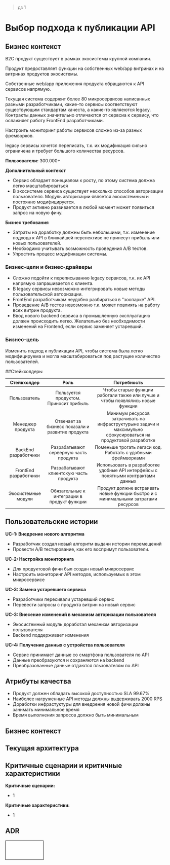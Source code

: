 >дз 1
# Выбор подхода к публикации API
## Бизнес контекст
B2C продукт существует в рамках экосистемы крупной компании.

Продукт предоставляет функции на собственных web/app витринах и на витринах продуктов экосистемы.

Собственные web/app приложения продукта обращаются к API сервисов напрямую.

Текущая система содержит более 80 микросервисов написанных разными разработчиками, какие-то сервисы соответствуют существующим стандартам качеста, а какие-то являеются legaсy. Контракты данных значительно отличаются от сервсиа к сервису, что ослажняет работу FrontEnd разработчиками.

Настроить мониторинг работы сервисов сложно из-за разных фремворков. 

legaсy сервисы хочется переписать, т.к. их модификация сильно ограничена и требует большого количества ресурсов.

**Пользователи:** 300.000+

**Дополнительный контекст**
* Сервис обладает понециалом к росту, по этому система должна легко масштабироваться
* В экосистеме сервиса существует несколько способов авторизации пользователя. Модуль авторизации является экосистемным и постоянно модифицируется. 
* Продукт активно развивается в любой момент может появиться запрос на новую фичу.

**Бизнес требования**
* Затраты на доработку должны быть небольшими, т.к. изменение подхода к API в ближайшей перспективе не принесут прибыль или новых пользователей.
* Необходимо учитывать возможность проведения A/B тестов.
* Упростить процесс модификации системы.

### Бизнес-цели и бизнес-драйверы

* Сложно подойти к переписыванию legacy сервисов, т.к. их API напрямую запрашивается с клиента. 
* В legacy сервисы невозможно интегрировать новые методы пользовательской авторизации.
* FrontEnd разработчикам неудобно разбираться в "зоопарке" API.
* Проведение A/B тестов невозможно т.к. может повлиять на работу всех витрин продукта.
* Ввод нового backend сервиса в промышленную эксплуатацию должен происходить легко. Желательно без необходимости изменений на Frontend, если сервис заменяет устаревший. 

### Бизнес-цель
Изменить подход к публикации API, чтобы система была легко модифицируема и могла масштабироваться под растущее количество пользователей.

##Стейкхолдеры

Стейкхолдер | Роль | Потребность
:---: | :---: | :---:
Пользователь|Пользуется продуктом. Приносит прибыль| Чтобы старые функции работали также или лучше и чтобы появлялись новые функции
Менеджер продукта| Отвечает за бизнесс показали и развитие продукта|Минимум ресурсов затрачивать на инфраструктурыне задачи и максимульно сфокусироваться на продуктовой разработке
BackEnd разработчики| Разрабатывают серверную часть продукта| Поменьше трогать легаси код. Работать с удобными фреймворками
FrontEnd разработчики| Разрабатывают клиентскую часть продукта|Использовать в разрабоотке удобные API интерфейсы с понятными контрактами данных
Экосистемные модули| Обязательные к интеграции в продукт функции| Продукт должне встраивать новые функции быстро и с минимальными затратами ресурсов

## Пользовательские истории
**UC-1: Внедрение нового алгоритма**
* Разработчик создал новый алгоритм выдачи истории перемещений
* Провести A/B тестирование, как его воспримут пользователи.

**UC-2: Настройка мониторинга**
* Для продуктовой фичи был создан новый микросервис
* Настроить мониторинг API методов, используемых в этом микросервисе

**UC-3: Замена устаревшего сервиса**
* Разработчики пересивали устаревший сервис
* Перевести запросы с продукта витрин на новый сервис

**UC-3: Внесение изменений в механизм авторизации пользователя**
* Экосистемный модуль доработал механизм авторизации пользвоателя
* Backend поддерживает изменения

**UC-4: Получение данных с устройства пользователя**
* Сервис принимает данные со смартфона пользователя по API
* Данные преобразуются и сохраняются на backend 
* Преобразованные данные отдаются пльзователям по API

## Атрибуты качества
* Продукт должен обладать высокой доступностью SLA 99.67%
* Наиболее нагруженные API методы должны выдерживать 2000 RPS
* Доработки инфрастуктуры для внедрения новой фичи должны занимать минимальное время
* Время выполнения запросов должно быть минимальным

## Бизнес контекст
## Текущая архитектура
## Критичные сценарии и критичные характеристики
**Критичные сценарии:**
* 1

**Критичные характеристики:**
* 1

## ADR 








![context_diagram](./context_diagram.png)

